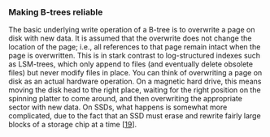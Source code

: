 ### Making B-trees reliable 
The basic underlying write operation of a B-tree is to overwrite a page on disk with new data. It is
assumed that the overwrite does not change the location of the page; i.e., all references to that
page remain intact when the page is overwritten. This is in stark contrast to log-structured indexes
such as LSM-trees, which only append to files (and eventually delete obsolete files) but never
modify files in place. You can think of overwriting a page on disk as an actual hardware operation. On a magnetic hard
drive, this means moving the disk head to the right place, waiting for the right position on the
spinning platter to come around, and then overwriting the appropriate sector with new data. On SSDs,
what happens is somewhat more complicated, due to the fact that an SSD must erase and rewrite
fairly large blocks of a storage chip at a time
[[19](ch03.html#Goossaert2014wj)].